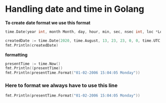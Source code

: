 # Handling date and time in Golang

**To create date format we use this format**
```go
time.Date(year int, month Month, day, hour, min, sec, nsec int, loc *Location) Time
```
```go
createdDate := time.Date(2020, time.August, 13, 23, 23, 0, 0, time.UTC)
fmt.Println(createdDate)

```
**formatting**
```go
presentTime := time.Now()
fmt.Println((presentTime))
fmt.Println(presentTime.Format("01-02-2006 15:04:05 Monday"))

```

### Here to format we always have to use this line

```go
fmt.Println(presentTime.Format("01-02-2006 15:04:05 Monday"))
```